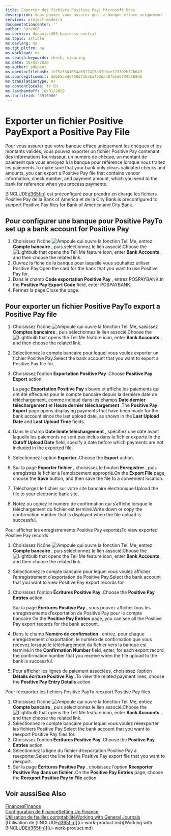 ```yaml
---
title: Exporter des fichiers Positive Pay| Microsoft Docs
description: Vous pouvez vous assurer que la banque efface uniquement les chèques et les montants validés en exportant un fichier Positive Pay contenant des informations de paiement et fournisseur.
services: project-madeira
documentationcenter: ''
author: SorenGP
ms.service: dynamics365-business-central
ms.topic: article
ms.devlang: na
ms.tgt_pltfrm: na
ms.workload: na
ms.search.keywords: check, clearing
ms.date: 10/01/2020
ms.author: edupont
ms.openlocfilehash: 1e75a5541654a6577417a37c0cef23302b37b649
ms.sourcegitcommit: ddbb5cede750df1baba4b3eab8fbed6744b5b9d6
ms.translationtype: HT
ms.contentlocale: fr-CH
ms.lasthandoff: 10/01/2020
ms.locfileid: "3916966"
---
```

# <a name="export-a-positive-pay-file"></a><span data-ttu-id="3ec59-103">Exporter un fichier Positive Pay</span><span class="sxs-lookup"><span data-stu-id="3ec59-103">Export a Positive Pay File</span></span>
<span data-ttu-id="3ec59-104">Pour vous assurer que votre banque efface uniquement les chèques et les montants validés, vous pouvez exporter un fichier Positive Pay contenant des informations fournisseur, un numéro de chèque, un montant de paiement que vous envoyez à la banque pour référence lorsque vous traitez les paiements.</span><span class="sxs-lookup"><span data-stu-id="3ec59-104">To make sure that your bank only clears validated checks and amounts, you can export a Positive Pay file that contains vendor information, check number, and payment amount, which you send to the bank for reference when you process payments.</span></span>

[!INCLUDE[d365fin](includes/d365fin_md.md)] <span data-ttu-id="3ec59-105">est préconfiguré pour prendre en charge les fichiers Positive Pay de la Bank of America et de la City Bank.</span><span class="sxs-lookup"><span data-stu-id="3ec59-105">is preconfigured to support Positive Pay files for Bank of America and City Bank.</span></span>

## <a name="to-set-up-a-bank-account-for-positive-pay"></a><span data-ttu-id="3ec59-106">Pour configurer une banque pour Positive Pay</span><span class="sxs-lookup"><span data-stu-id="3ec59-106">To set up a bank account for Positive Pay</span></span>
1. <span data-ttu-id="3ec59-107">Choisissez l’icône ![Ampoule qui ouvre la fonction Tell Me](media/ui-search/search_small.png "Dites-moi ce que vous voulez faire"), entrez **Compte bancaire** , puis sélectionnez le lien associé.</span><span class="sxs-lookup"><span data-stu-id="3ec59-107">Choose the ![Lightbulb that opens the Tell Me feature](media/ui-search/search_small.png "Tell me what you want to do") icon, enter **Bank Accounts** , and then choose the related link.</span></span>
2. <span data-ttu-id="3ec59-108">Ouvrez la fiche de la banque pour laquelle vous souhaitez utiliser Positive Pay.</span><span class="sxs-lookup"><span data-stu-id="3ec59-108">Open the card for the bank that you want to use Positive Pay for.</span></span>
3. <span data-ttu-id="3ec59-109">Dans le champ **Code exportation Positive Pay** , entrez POSPAYBANK.</span><span class="sxs-lookup"><span data-stu-id="3ec59-109">In the **Positive Pay Export Code** field, enter POSPAYBANK.</span></span>
4. <span data-ttu-id="3ec59-110">Fermez la page.</span><span class="sxs-lookup"><span data-stu-id="3ec59-110">Close the page.</span></span>

## <a name="to-export-a-positive-pay-file"></a><span data-ttu-id="3ec59-111">Pour exporter un fichier Positive Pay</span><span class="sxs-lookup"><span data-stu-id="3ec59-111">To export a Positive Pay file</span></span>
1. <span data-ttu-id="3ec59-112">Choisissez l’icône ![Ampoule qui ouvre la fonction Tell Me](media/ui-search/search_small.png "Dites-moi ce que vous voulez faire"), saisissez **Comptes bancaires** , puis sélectionnez le lien associé.</span><span class="sxs-lookup"><span data-stu-id="3ec59-112">Choose the ![Lightbulb that opens the Tell Me feature](media/ui-search/search_small.png "Tell me what you want to do") icon, enter **Bank Accounts** , and then choose the related link.</span></span>
2. <span data-ttu-id="3ec59-113">Sélectionnez le compte bancaire pour lequel vous voulez exporter un fichier Positive Pay.</span><span class="sxs-lookup"><span data-stu-id="3ec59-113">Select the bank account that you want to export a Positive Pay file for.</span></span>
3. <span data-ttu-id="3ec59-114">Choisissez l’option **Exportation Positive Pay** .</span><span class="sxs-lookup"><span data-stu-id="3ec59-114">Choose **Positive Pay Export** action.</span></span>

    <span data-ttu-id="3ec59-115">La page **Exportation Positive Pay** s’ouvre et affiche les paiements qui ont été effectués pour le compte bancaire depuis la dernière date de téléchargement, comme indiqué dans les champs **Date dernier téléchargement** et **Heure dernier téléchargement** .</span><span class="sxs-lookup"><span data-stu-id="3ec59-115">The **Positive Pay Export** page opens displaying payments that have been made for the bank account since the last upload date, as shown in the **Last Upload Date** and **Last Upload Time** fields.</span></span>
4. <span data-ttu-id="3ec59-116">Dans le champ **Date limite téléchargement** , spécifiez une date avant laquelle les paiements ne sont pas inclus dans le fichier exporté.</span><span class="sxs-lookup"><span data-stu-id="3ec59-116">In the **Cutoff Upload Date** field, specify a date before which payments are not included in the exported file.</span></span>
5. <span data-ttu-id="3ec59-117">Sélectionnez l’option **Exporter** .</span><span class="sxs-lookup"><span data-stu-id="3ec59-117">Choose the **Export** action.</span></span>
6. <span data-ttu-id="3ec59-118">Sur la page **Exporter fichier** , choisissez le bouton **Enregistrer** , puis enregistrez le fichier à l’emplacement approprié.</span><span class="sxs-lookup"><span data-stu-id="3ec59-118">On the **Export File** page, choose the **Save** button, and then save the file to a convenient location.</span></span>
7. <span data-ttu-id="3ec59-119">Téléchargez le fichier sur votre site bancaire électronique.</span><span class="sxs-lookup"><span data-stu-id="3ec59-119">Upload the file to your electronic bank site.</span></span>
8. <span data-ttu-id="3ec59-120">Notez ou copiez le numéro de confirmation qui s’affiche lorsque le téléchargement du fichier est terminé.</span><span class="sxs-lookup"><span data-stu-id="3ec59-120">Write down or copy the confirmation number that is displayed when the file upload is successful.</span></span>

<span data-ttu-id="3ec59-121">Pour afficher les enregistrements Positive Pay exportés</span><span class="sxs-lookup"><span data-stu-id="3ec59-121">To view exported Positive Pay records</span></span>

1. <span data-ttu-id="3ec59-122">Choisissez l’icône ![Ampoule qui ouvre la fonction Tell Me](media/ui-search/search_small.png "Dites-moi ce que vous voulez faire"), entrez **Compte bancaire** , puis sélectionnez le lien associé.</span><span class="sxs-lookup"><span data-stu-id="3ec59-122">Choose the ![Lightbulb that opens the Tell Me feature](media/ui-search/search_small.png "Tell me what you want to do") icon, enter **Bank Accounts** , and then choose the related link.</span></span>
2. <span data-ttu-id="3ec59-123">Sélectionnez le compte bancaire pour lequel vous voulez afficher l’enregistrement d’exportation de Positive Pay.</span><span class="sxs-lookup"><span data-stu-id="3ec59-123">Select the bank account that you want to view Positive Pay export records for.</span></span>
3. <span data-ttu-id="3ec59-124">Choisissez l’option **Écritures Positive Pay** .</span><span class="sxs-lookup"><span data-stu-id="3ec59-124">Choose the **Positive Pay Entries** action.</span></span>

    <span data-ttu-id="3ec59-125">Sur la page **Écritures Positive Pay** , vous pouvez afficher tous les enregistrements d’exportation de Positive Pay pour le compte bancaire.</span><span class="sxs-lookup"><span data-stu-id="3ec59-125">On the **Positive Pay Entries** page, you can see all the Positive Pay export records for the bank account.</span></span>
4. <span data-ttu-id="3ec59-126">Dans le champ **Numéro de confirmation** , entrez, pour chaque enregistrement d’exportation, le numéro de confirmation que vous recevez lorsque le téléchargement du fichier vers la banque est terminé.</span><span class="sxs-lookup"><span data-stu-id="3ec59-126">In the **Confirmation Number** field, enter, for each export record, the confirmation number that you receive when the file upload to the bank is successful.</span></span>
5. <span data-ttu-id="3ec59-127">Pour afficher les lignes de paiement associées, choisissez l’option **Détails écriture Positive Pay** .</span><span class="sxs-lookup"><span data-stu-id="3ec59-127">To view the related payment lines, choose the **Positive Pay Entry Details** action.</span></span>

<span data-ttu-id="3ec59-128">Pour réexporter les fichiers Positive Pay</span><span class="sxs-lookup"><span data-stu-id="3ec59-128">To reexport Positive Pay files</span></span>

1. <span data-ttu-id="3ec59-129">Choisissez l’icône ![Ampoule qui ouvre la fonction Tell Me](media/ui-search/search_small.png "Dites-moi ce que vous voulez faire"), entrez **Compte bancaire** , puis sélectionnez le lien associé.</span><span class="sxs-lookup"><span data-stu-id="3ec59-129">Choose the ![Lightbulb that opens the Tell Me feature](media/ui-search/search_small.png "Tell me what you want to do") icon, enter **Bank Accounts** , and then choose the related link.</span></span>
2. <span data-ttu-id="3ec59-130">Sélectionnez le compte bancaire pour lequel vous voulez réeexporter les fichiers Positive Pay.</span><span class="sxs-lookup"><span data-stu-id="3ec59-130">Select the bank account that you want to reexport Positive Pay files for.</span></span>
3. <span data-ttu-id="3ec59-131">Choisissez l’option **Écritures Positive Pay** .</span><span class="sxs-lookup"><span data-stu-id="3ec59-131">Choose the **Positive Pay Entries** action.</span></span>
4. <span data-ttu-id="3ec59-132">Sélectionnez la ligne du fichier d’exportation Positive Pay à réexporter.</span><span class="sxs-lookup"><span data-stu-id="3ec59-132">Select the line for the Positive Pay export file that you want to reexport.</span></span>
5. <span data-ttu-id="3ec59-133">Sur la page **Écritures Positive Pay** , choisissez l’option **Réexporter Positive Pay dans un fichier** .</span><span class="sxs-lookup"><span data-stu-id="3ec59-133">On the **Positive Pay Entries** page, choose the **Reexport Positive Pay to File** action.</span></span>

## <a name="see-also"></a><span data-ttu-id="3ec59-134">Voir aussi</span><span class="sxs-lookup"><span data-stu-id="3ec59-134">See Also</span></span>
[<span data-ttu-id="3ec59-135">Finances</span><span class="sxs-lookup"><span data-stu-id="3ec59-135">Finance</span></span>](finance.md)  
[<span data-ttu-id="3ec59-136">Configuration de Finance</span><span class="sxs-lookup"><span data-stu-id="3ec59-136">Setting Up Finance</span></span>](finance-setup-finance.md)  
[<span data-ttu-id="3ec59-137">Utilisation de feuilles comptabilité</span><span class="sxs-lookup"><span data-stu-id="3ec59-137">Working with General Journals</span></span>](ui-work-general-journals.md)  
<span data-ttu-id="3ec59-138">[Utilisation de [!INCLUDE[d365fin](includes/d365fin_md.md)]](ui-work-product.md)</span><span class="sxs-lookup"><span data-stu-id="3ec59-138">[Working with [!INCLUDE[d365fin](includes/d365fin_md.md)]](ui-work-product.md)</span></span>
